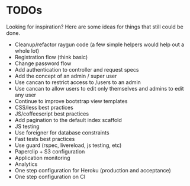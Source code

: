# TODOs

Looking for inspiration? Here are some ideas for things that still could be done.

* Cleanup/refactor raygun code (a few simple helpers would help out a whole lot)
* Registration flow (think basic)
* Change password flow
* Add authentication to controller and request specs
* Add the concept of an admin / super user
* Use cancan to restrict access to /users to an admin
* Use cancan to allow users to edit only themselves and admins to edit any user
* Continue to improve bootstrap view templates
* CSS/less best practices
* JS/coffeescript best practices
* Add pagination to the default index scaffold
* JS testing
* Use foreigner for database constraints
* Fast tests best practices
* Use guard (rspec, livereload, js testing, etc)
* Paperclip + S3 configuration
* Application monitoring
* Analytics
* One step configuration for Heroku (production and acceptance)
* One step configuration on CI
